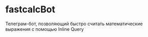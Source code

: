 # fastcalcBot
Телеграм-бот, позволяющий быстро считать математические выражения с помощью Inline Query
